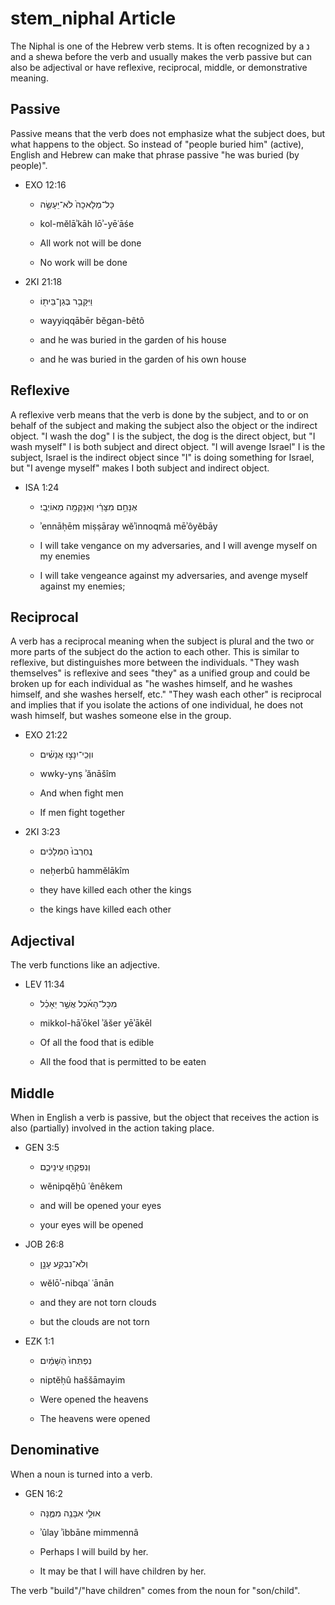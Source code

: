 # stem_niphal Article
The Niphal is one of the Hebrew verb stems. It is often recognized by a נ and a shewa before the verb and usually makes the verb passive but can also be adjectival or have reflexive, reciprocal, middle, or demonstrative meaning.

## Passive
Passive means that the verb does not emphasize what the subject does, but what happens to the object. So instead of "people buried him" (active), English and Hebrew can make that phrase passive "he was buried (by people)".

* EXO 12:16

	* כָּל־מְלָאכָה֙ לֹא־יֵעָשֶׂ֣ה
	
	* kol-mĕlāʾkāh lōʾ-yēʿāśe
	
	* All work not will be done

	* No work will be done

* 2KI 21:18

    * וַיִּקָּבֵ֥ר בְּגַן־בֵּית֖וֹ
	
	* wayyiqqābēr bĕgan-bêtô
	
	* and he was buried in the garden of his house

    * and he was buried in the garden of his own house

## Reflexive
A reflexive verb means that the verb is done by the subject, and to or on behalf of the subject and making the subject also the object or the indirect object.
"I wash the dog" I is the subject, the dog is the direct object, but "I wash myself" I is both subject and direct object.
"I will avenge Israel" I is the subject, Israel is the indirect object since "I" is doing something for Israel, but "I avenge myself" makes I both subject and indirect object.

* ISA 1:24

	* אֶנָּחֵ֣ם מִצָּרַ֔י וְאִנָּקְמָ֖ה מֵאוֹיְבָֽי׃
	
	* ʾennāḥēm miṣṣāray wĕʾinnoqmâ mēʾôyĕbāy
	
	* I will take vengance on my adversaries, and I will avenge myself on my enemies

	* I will take vengeance against my adversaries, and avenge myself against my enemies;

## Reciprocal
A verb has a reciprocal meaning when the subject is plural and the two or more parts of the subject do the action to each other. This is similar to reflexive, but distinguishes more between the individuals.
"They wash themselves" is reflexive and sees "they" as a unified group and could be broken up for each individual as "he washes himself, and he washes himself, and she washes herself, etc."
"They wash each other" is reciprocal and implies that if you isolate the actions of one individual, he does not wash himself, but washes someone else in the group.

* EXO 21:22

	* ווְכִֽי־יִנָּצ֣וּ אֲנָשִׁ֗ים
	
	* wwky-ynṣ ʾănāšîm
	
	* And when fight men

	* If men fight together

* 2KI 3:23

	* נֶֽחֶרְבוּ֙ הַמְּלָכִ֔ים
	
	* neḥerbû hammĕlākîm
	
	* they have killed each other the kings
	
	* the kings have killed each other

## Adjectival
The verb functions like an adjective.

* LEV 11:34

	* מִכָּל־הָאֹ֜כֶל אֲשֶׁ֣ר יֵאָכֵ֗ל
	
	* mikkol-hāʾōkel ʾăšer yēʾākēl
	
	* Of all the food that is edible

	* All the food that is permitted to be eaten

## Middle
When in English a verb is passive, but the object that receives the action is also (partially) involved in the action taking place.

* GEN 3:5

	* וְנִפְקְח֖וּ עֵֽינֵיכֶ֑ם
	
	* wĕnipqĕḥû ʿênêkem
	
	* and will be opened your eyes
	
	* your eyes will be opened
	
* JOB 26:8

	* וְלֹא־נִבְקַ֖ע עָנָ֣ן
	
	* wĕlōʾ-nibqaʿ ʿānān
	
	* and they are not torn clouds
	
	* but the clouds are not torn
	
* EZK 1:1

	* נִפְתְּחוּ֙ הַשָּׁמַ֔יִם
	
	* niptĕḥû haššāmayim
	
	* Were opened the heavens
	
	* The heavens were opened

## Denominative
When a noun is turned into a verb.

* GEN 16:2

	* אוּלַ֥י אִבָּנֶ֖ה מִמֶּ֑נָּה
	
	* ʾûlay ʾibbāne mimmennâ
	
	* Perhaps I will build by her.

	* It may be that I will have children by her.

The verb "build"/"have children" comes from the noun for "son/child".